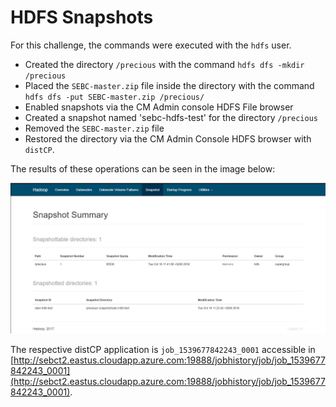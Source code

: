# HDFS Snapshots
For this challenge, the commands were executed with the `hdfs` user.

* Created the directory `/precious` with the command `hdfs dfs -mkdir /precious`
* Placed the `SEBC-master.zip` file inside the directory with the command `hdfs dfs -put SEBC-master.zip /precious/`
* Enabled snapshots via the CM Admin console HDFS File browser
* Created a snapshot named 'sebc-hdfs-test' for the directory `/precious`
* Removed the `SEBC-master.zip` file
* Restored the directory via the CM Admin Console HDFS browser with `distCP`.


The results of these operations can be seen in the image below:

![Snapshot](2_snapshot_list.png)

The respective distCP application is `job_1539677842243_0001` accessible in [http://sebct2.eastus.cloudapp.azure.com:19888/jobhistory/job/job_1539677842243_0001](http://sebct2.eastus.cloudapp.azure.com:19888/jobhistory/job/job_1539677842243_0001).
